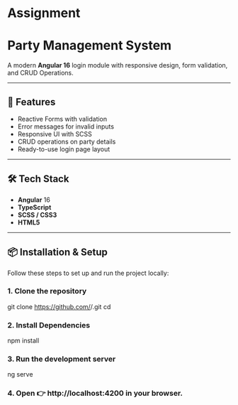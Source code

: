 # Assignment

# Party Management System

A modern **Angular 16** login module with responsive design, form validation, and CRUD Operations.  

---

## 🚀 Features
- Reactive Forms with validation  
- Error messages for invalid inputs  
- Responsive UI with SCSS
- CRUD operations on party details
- Ready-to-use login page layout


---

## 🛠️ Tech Stack
- **Angular** 16  
- **TypeScript**  
- **SCSS / CSS3**  
- **HTML5**  

---

## 📦 Installation & Setup  

Follow these steps to set up and run the project locally:  

### 1. Clone the repository
git clone https://github.com/<your-username>/<repo-name>.git
cd <repo-name>

### 2. Install Dependencies
npm install

### 3. Run the development server
ng serve

### 4. Open 👉 http://localhost:4200 in your browser.



